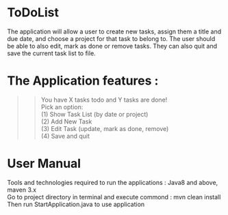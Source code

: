 # ToDoList
The application will allow a user to create new tasks, assign them a title and due date, 
and choose a project for that task to belong to. The user should be able to also edit, mark as done or remove tasks. 
They can also quit and save the current task list to file.

# The Application features :
>> You have X tasks todo and Y tasks are done!<br>
>> Pick an option:<br>
>> (1) Show Task List (by date or project)<br>
>> (2) Add New Task<br>
>> (3) Edit Task (update, mark as done, remove)<br>
>> (4) Save and quit

# User Manual 
  Tools and technologies required to run the applications : Java8 and above, maven 3.x <br>
  Go to project directory in terminal and execute commond : mvn clean install <br>
  Then run StartApplication.java to use application <br>
  
  
  

